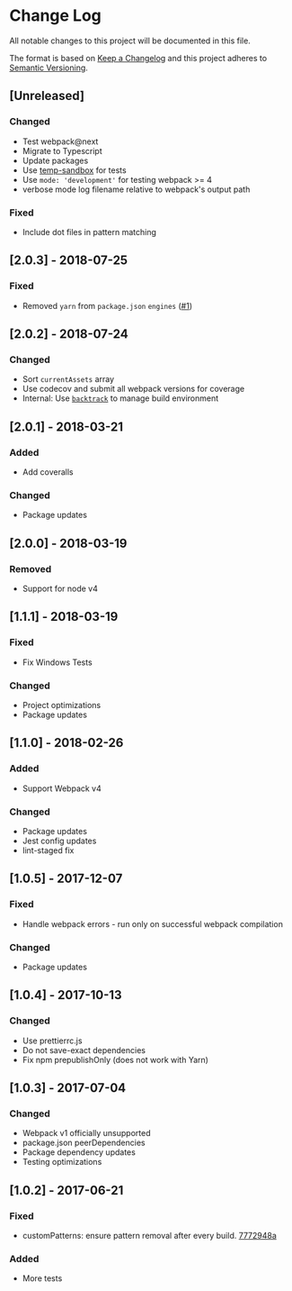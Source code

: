 # Change Log

All notable changes to this project will be documented in this file.

The format is based on [Keep a Changelog](http://keepachangelog.com/)
and this project adheres to [Semantic Versioning](http://semver.org/).

## [Unreleased]

### Changed

-   Test webpack@next
-   Migrate to Typescript
-   Update packages
-   Use [temp-sandbox](https://github.com/chrisblossom/temp-sandbox) for tests
-   Use `mode: 'development'` for testing webpack >= 4
-   verbose mode log filename relative to webpack's output path

### Fixed

-   Include dot files in pattern matching

## [2.0.3] - 2018-07-25

### Fixed

-   Removed `yarn` from `package.json` `engines` ([#1](https://github.com/chrisblossom/clean-self-webpack-plugin/issues/1))

## [2.0.2] - 2018-07-24

### Changed

-   Sort `currentAssets` array
-   Use codecov and submit all webpack versions for coverage
-   Internal: Use [`backtrack`](https://github.com/chrisblossom/backtrack) to manage build environment

## [2.0.1] - 2018-03-21

### Added

-   Add coveralls

### Changed

-   Package updates

## [2.0.0] - 2018-03-19

### Removed

-   Support for node v4

## [1.1.1] - 2018-03-19

### Fixed

-   Fix Windows Tests

### Changed

-   Project optimizations
-   Package updates

## [1.1.0] - 2018-02-26

### Added

-   Support Webpack v4

### Changed

-   Package updates
-   Jest config updates
-   lint-staged fix

## [1.0.5] - 2017-12-07

### Fixed

-   Handle webpack errors - run only on successful webpack compilation

### Changed

-   Package updates

## [1.0.4] - 2017-10-13

### Changed

-   Use prettierrc.js
-   Do not save-exact dependencies
-   Fix npm prepublishOnly (does not work with Yarn)

## [1.0.3] - 2017-07-04

### Changed

-   Webpack v1 officially unsupported
-   package.json peerDependencies
-   Package dependency updates
-   Testing optimizations

## [1.0.2] - 2017-06-21

### Fixed

-   customPatterns: ensure pattern removal after every build. [7772948a](https://github.com/chrisblossom/clean-self-webpack-plugin/commit/7772948a488ddedadff815c926a70ef18e84fb3d)

### Added

-   More tests
